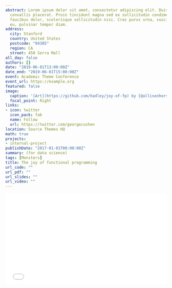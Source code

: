 ```yaml
---
abstract: Lorem ipsum dolor sit amet, consectetur adipiscing elit. Duis posuere tellusac
  convallis placerat. Proin tincidunt magna sed ex sollicitudin condimentum. Sed ac
  faucibus dolor, scelerisque sollicitudin nisi. Cras purus urna, suscipit quis sapien
  eu, pulvinar tempor diam.
address:
  city: Stanford
  country: United States
  postcode: "94305"
  region: CA
  street: 450 Serra Mall
all_day: false
authors: []
date: "2019-06-01T13:00:00Z"
date_end: "2019-06-01T15:00:00Z"
event: Academic Theme Conference
event_url: https://example.org
featured: false
image:
  caption: '[Art](https://github.com/hadley/joy-of-fp) by [@allisonhorst](https://github.com/allisonhorst/stats-illustrations)'
  focal_point: Right
links:
- icon: twitter
  icon_pack: fab
  name: Follow
  url: https://twitter.com/georgecushen
location: Source Themes HQ
math: true
projects:
- internal-project
publishDate: "2017-01-01T00:00:00Z"
summary: (for data science) 
tags: [Monsters]
title: The joy of functional programming 
url_code: ""
url_pdf: ""
url_slides: ""
url_video: ""
---
```


<div style="left: 0; width: 100%; height: 0; position: relative; padding-bottom: 56.1972%;"><iframe src="//speakerdeck.com/player/83fa22ae0a534d328b20a1245f769dff" style="border: 0; top: 0; left: 0; width: 100%; height: 100%; position: absolute;" allowfullscreen scrolling="no" allow="encrypted-media"></iframe></div>

<!-- code generated from https://iframely.com/domains/speakerdeck -->

